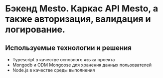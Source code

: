 # Бэкенд Mesto. Каркас API Mesto, а также авторизация, валидация и логирование.

## Используемые технологии и решения
- Typescript в качестве основного языка проекта
- Mongodb и ODM Mongoose для хранения данных пользователей
- Node.js в качестве среды выполнения
